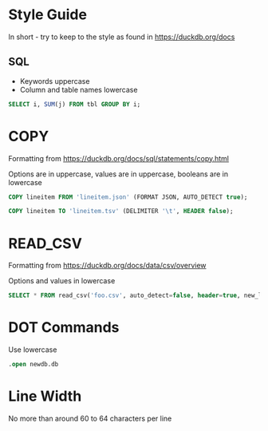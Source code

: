 # Style Guide
In short - try to keep to the style as found in https://duckdb.org/docs


## SQL
- Keywords uppercase
- Column and table names lowercase

```sql
SELECT i, SUM(j) FROM tbl GROUP BY i;
```



# COPY
Formatting from https://duckdb.org/docs/sql/statements/copy.html

Options are in uppercase, values are in uppercase, booleans are in lowercase

```sql
COPY lineitem FROM 'lineitem.json' (FORMAT JSON, AUTO_DETECT true);

COPY lineitem TO 'lineitem.tsv' (DELIMITER '\t', HEADER false);
```


# READ_CSV
Formatting from https://duckdb.org/docs/data/csv/overview

Options and values in lowercase

```sql
SELECT * FROM read_csv('foo.csv', auto_detect=false, header=true, new_line='\n');
```

# DOT Commands

Use lowercase

```sql
.open newdb.db
```

# Line Width
No more than around 60 to 64 characters per line